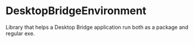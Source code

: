 # DesktopBridgeEnvironment
Library that helps a Desktop Bridge application run both as a package and regular exe.
